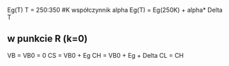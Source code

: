 Eg(T)
T = 250:350 #K
współczynnik alpha
Eg(T) = Eg(250K) + alpha* Delta T

## w punkcie R (k=0)
VB = VB0 = 0
CS = VB0 + Eg
CH = VB0 + Eg + Delta
CL = CH

